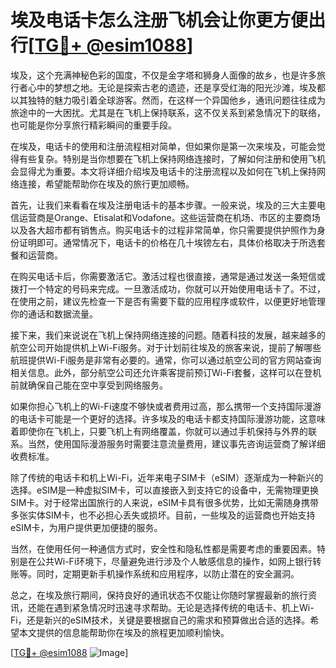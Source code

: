 # 埃及电话卡怎么注册飞机会让你更方便出行[[TG💪+ @esim1088](https://t.me/s/esim1088)]

埃及，这个充满神秘色彩的国度，不仅是金字塔和狮身人面像的故乡，也是许多旅行者心中的梦想之地。无论是探索古老的遗迹，还是享受红海的阳光沙滩，埃及都以其独特的魅力吸引着全球游客。然而，在这样一个异国他乡，通讯问题往往成为旅途中的一大困扰。尤其是在飞机上保持联系，这不仅关系到紧急情况下的联络，也可能是你分享旅行精彩瞬间的重要手段。

在埃及，电话卡的使用和注册流程相对简单，但如果你是第一次来埃及，可能会觉得有些复杂。特别是当你想要在飞机上保持网络连接时，了解如何注册和使用飞机会显得尤为重要。本文将详细介绍埃及电话卡的注册流程以及如何在飞机上保持网络连接，希望能帮助你在埃及的旅行更加顺畅。

首先，让我们来看看在埃及注册电话卡的基本步骤。一般来说，埃及的三大主要电信运营商是Orange、Etisalat和Vodafone。这些运营商在机场、市区的主要商场以及各大超市都有销售点。购买电话卡的过程非常简单，你只需要提供护照作为身份证明即可。通常情况下，电话卡的价格在几十埃镑左右，具体价格取决于所选套餐和运营商。

在购买电话卡后，你需要激活它。激活过程也很直接，通常是通过发送一条短信或拨打一个特定的号码来完成。一旦激活成功，你就可以开始使用电话卡了。不过，在使用之前，建议先检查一下是否有需要下载的应用程序或软件，以便更好地管理你的通话和数据流量。

接下来，我们来说说在飞机上保持网络连接的问题。随着科技的发展，越来越多的航空公司开始提供机上Wi-Fi服务。对于计划前往埃及的旅客来说，提前了解哪些航班提供Wi-Fi服务是非常有必要的。通常，你可以通过航空公司的官方网站查询相关信息。此外，部分航空公司还允许乘客提前预订Wi-Fi套餐，这样可以在登机前就确保自己能在空中享受到网络服务。

如果你担心飞机上的Wi-Fi速度不够快或者费用过高，那么携带一个支持国际漫游的电话卡可能是一个更好的选择。许多埃及的电话卡都支持国际漫游功能，这意味着即使你在飞机上，只要飞机上有网络覆盖，你就可以通过手机保持与外界的联系。当然，使用国际漫游服务时需要注意流量费用，建议事先咨询运营商了解详细收费标准。

除了传统的电话卡和机上Wi-Fi，近年来电子SIM卡（eSIM）逐渐成为一种新兴的选择。eSIM是一种虚拟SIM卡，可以直接嵌入到支持它的设备中，无需物理更换SIM卡。对于经常出国旅行的人来说，eSIM卡具有很多优势，比如无需随身携带多张实体SIM卡，也不必担心丢失或损坏。目前，一些埃及的运营商也开始支持eSIM卡，为用户提供更加便捷的服务。

当然，在使用任何一种通信方式时，安全性和隐私性都是需要考虑的重要因素。特别是在公共Wi-Fi环境下，尽量避免进行涉及个人敏感信息的操作，如网上银行转账等。同时，定期更新手机操作系统和应用程序，以防止潜在的安全漏洞。

总之，在埃及旅行期间，保持良好的通讯状态不仅能让你随时掌握最新的旅行资讯，还能在遇到紧急情况时迅速寻求帮助。无论是选择传统的电话卡、机上Wi-Fi，还是新兴的eSIM技术，关键是要根据自己的需求和预算做出合适的选择。希望本文提供的信息能帮助你在埃及的旅程更加顺利愉快。

[[TG💪+ @esim1088](https://t.me/s/esim1088) ![Image](https://i.postimg.cc/4NQfJmqS/Snipaste-2025-05-13-00-14-12.png)]